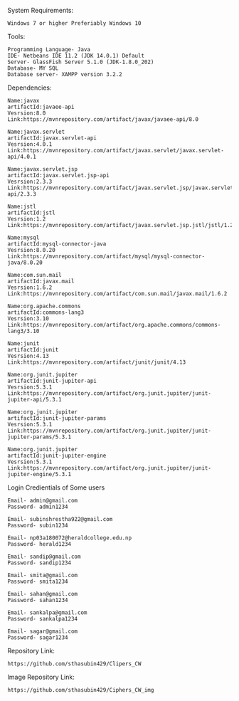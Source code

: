 System Requirements:
    
    Windows 7 or higher Preferiably Windows 10

Tools:

    Programming Language- Java
    IDE- Netbeans IDE 11.2 (JDK 14.0.1) Default
    Server- GlassFish Server 5.1.0 (JDK-1.8.0_202)
    Database- MY SQL
    Database server- XAMPP version 3.2.2

Dependencies:
    
    Name:javax
    artifactId:javaee-api
    Vesrsion:8.0
    Link:https://mvnrepository.com/artifact/javax/javaee-api/8.0

    Name:javax.servlet
    artifactId:javax.servlet-api
    Vesrsion:4.0.1
    Link:https://mvnrepository.com/artifact/javax.servlet/javax.servlet-api/4.0.1

    Name:javax.servlet.jsp
    artifactId:javax.servlet.jsp-api
    Vesrsion:2.3.3
    Link:https://mvnrepository.com/artifact/javax.servlet.jsp/javax.servlet.jsp-api/2.3.3

    Name:jstl
    artifactId:jstl
    Vesrsion:1.2
    Link:https://mvnrepository.com/artifact/javax.servlet.jsp.jstl/jstl/1.2

    Name:mysql
    artifactId:mysql-connector-java
    Vesrsion:8.0.20
    Link:https://mvnrepository.com/artifact/mysql/mysql-connector-java/8.0.20

    Name:com.sun.mail
    artifactId:javax.mail
    Vesrsion:1.6.2
    Link:https://mvnrepository.com/artifact/com.sun.mail/javax.mail/1.6.2

    Name:org.apache.commons
    artifactId:commons-lang3
    Vesrsion:3.10
    Link:https://mvnrepository.com/artifact/org.apache.commons/commons-lang3/3.10

    Name:junit
    artifactId:junit
    Vesrsion:4.13   
    Link:https://mvnrepository.com/artifact/junit/junit/4.13   

    Name:org.junit.jupiter
    artifactId:junit-jupiter-api
    Vesrsion:5.3.1
    Link:https://mvnrepository.com/artifact/org.junit.jupiter/junit-jupiter-api/5.3.1

    Name:org.junit.jupiter
    artifactId:junit-jupiter-params
    Vesrsion:5.3.1
    Link:https://mvnrepository.com/artifact/org.junit.jupiter/junit-jupiter-params/5.3.1

    Name:org.junit.jupiter
    artifactId:junit-jupiter-engine
    Vesrsion:5.3.1
    Link:https://mvnrepository.com/artifact/org.junit.jupiter/junit-jupiter-engine/5.3.1


Login Credientials of Some users

    Email- admin@gmail.com 
    Password- admin1234

    Email- subinshrestha922@gmail.com
    Password- subin1234

    Email- np03a180072@heraldcollege.edu.np
    Password- herald1234

    Email- sandip@gmail.com
    Password- sandip1234

    Email- smita@gmail.com
    Password- smita1234

    Email- sahan@gmail.com
    Password- sahan1234

    Email- sankalpa@gmail.com
    Password- sankalpa1234

    Email- sagar@gmail.com
    Password- sagar1234


Repository Link: 

    https://github.com/sthasubin429/Clipers_CW

Image Repository Link: 

    https://github.com/sthasubin429/Ciphers_CW_img


